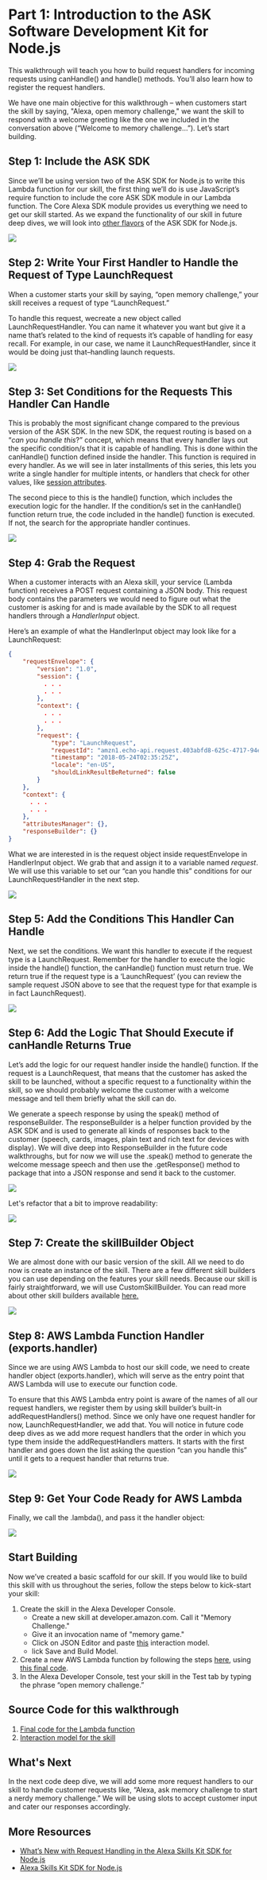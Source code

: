 # Part 1: Introduction to the ASK Software Development Kit for Node.js

This walkthrough will teach you how to build request handlers for incoming requests using canHandle() and handle() methods. You’ll also learn how to register the request handlers.

We have one main objective for this walkthrough – when customers start the skill by saying, "Alexa, open memory challenge," we want the skill to respond with a welcome greeting like the one we included in the conversation above (“Welcome to memory challenge…”). Let’s start building.

## Step 1: Include the ASK SDK

Since we’ll be using version two of the ASK SDK for Node.js to write this Lambda function for our skill, the first thing we’ll do is use JavaScript’s require function to include the core ASK SDK module in our Lambda function. The Core Alexa SDK module provides us everything we need to get our skill started. As we expand the functionality of our skill in future deep dives, we will look into [other flavors](https://github.com/alexa/alexa-skills-kit-sdk-for-nodejs/wiki/Setting-Up-The-ASK-SDK) of the ASK SDK for Node.js.

![](https://m.media-amazon.com/images/G/01/DeveloperBlogs/AlexaBlogs/default/sdk-walkthrough-1._CB477971882_.png)

## Step 2: Write Your First Handler to Handle the Request of Type LaunchRequest

When a customer starts your skill by saying, “open memory challenge,” your skill receives a request of type “LaunchRequest.”

To handle this request, wecreate a new object called LaunchRequestHandler. You can name it whatever you want but give it a name that’s related to the kind of requests it’s capable of handling for easy recall. For example, in our case, we name it LaunchRequestHandler, since it would be doing just that–handling launch requests.

![](https://m.media-amazon.com/images/G/01/DeveloperBlogs/AlexaBlogs/default/sdk-walkthrough-2._CB477971876_.png)

## Step 3: Set Conditions for the Requests This Handler Can Handle

This is probably the most significant change compared to the previous version of the ASK SDK. In the new SDK, the request routing is based on a “_can you handle this_?” concept, which means that every handler lays out the specific condition/s that it is capable of handling. This is done within the canHandle() function defined inside the handler. This function is required in every handler. As we will see in later installments of this series, this lets you write a single handler for multiple intents, or handlers that check for other values, like [session attributes](https://developer.amazon.com/blogs/alexa/post/08edaa00-59e2-46b7-aace-4080f2a87450/using-session-attributes-in-your-alexa-skill-to-enhance-the-voice-experience).

The second piece to this is the handle() function, which includes the execution logic for the handler. If the condition/s set in the canHandle() function return true, the code included in the handle() function is executed. If not, the search for the appropriate handler continues.

![](https://m.media-amazon.com/images/G/01/DeveloperBlogs/AlexaBlogs/default/sdk-walkthrough-3._CB477971878_.png)

## Step 4: Grab the Request

When a customer interacts with an Alexa skill, your service (Lambda function) receives a POST request containing a JSON body. This request body contains the parameters we would need to figure out what the customer is asking for and is made available by the SDK to all request handlers through a _HandlerInput_ object.

Here’s an example of what the HandlerInput object may look like for a LaunchRequest:

```json
{
    "requestEnvelope": {
        "version": "1.0",
        "session": {
          . . .
          . . .
        },
        "context": {
          . . .
          . . .
        },
        "request": {
            "type": "LaunchRequest",
            "requestId": "amzn1.echo-api.request.403abfd8-625c-4717-94e3-76c20e449c7a",
            "timestamp": "2018-05-24T02:35:25Z",
            "locale": "en-US",
            "shouldLinkResultBeReturned": false
        }
    },
    "context": {
      . . .
      . . .
    },
    "attributesManager": {},
    "responseBuilder": {}
}
```

What we are interested in is the request object inside requestEnvelope in HandlerInput object. We grab that and assign it to a variable named _request_. We will use this variable to set our “can you handle this” conditions for our LaunchRequestHandler in the next step.

![](https://m.media-amazon.com/images/G/01/DeveloperBlogs/AlexaBlogs/default/sdk-walkthrough-4._CB477972298_.png)

## Step 5: Add the Conditions This Handler Can Handle

Next, we set the conditions. We want this handler to execute if the request type is a LaunchRequest. Remember for the handler to execute the logic inside the handle() function, the canHandle() function must return true. We return true if the request type is a ‘LaunchRequest’ (you can review the sample request JSON above to see that the request type for that example is in fact LaunchRequest).

![](https://m.media-amazon.com/images/G/01/DeveloperBlogs/AlexaBlogs/default/sdk-walkthrough-5._CB477971872_.png)

## Step 6: Add the Logic That Should Execute if canHandle Returns True

Let’s add the logic for our request handler inside the handle() function. If the request is a LaunchRequest, that means that the customer has asked the skill to be launched, without a specific request to a functionality within the skill, so we should probably welcome the customer with a welcome message and tell them briefly what the skill can do.

We generate a speech response by using the speak() method of responseBuilder. The responseBuilder is a helper function provided by the ASK SDK and is used to generate all kinds of responses back to the customer (speech, cards, images, plain text and rich text for devices with display). We will dive deep into ResponseBuilder in the future code walkthroughs, but for now we will use the .speak() method to generate the welcome message speech and then use the .getResponse() method to package that into a JSON response and send it back to the customer.

![](https://m.media-amazon.com/images/G/01/DeveloperBlogs/AlexaBlogs/default/sdk-walkthrough-6._CB477971860_.png)

Let's refactor that a bit to improve readability:

![](https://m.media-amazon.com/images/G/01/DeveloperBlogs/AlexaBlogs/default/sdk-walkthrough-6a._CB477971862_.png)

## Step 7: Create the skillBuilder Object

We are almost done with our basic version of the skill. All we need to do now is create an instance of the skill. There are a few different skill builders you can use depending on the features your skill needs. Because our skill is fairly straightforward, we will use CustomSkillBuilder. You can read more about other skill builders available [here.](https://github.com/alexa/alexa-skills-kit-sdk-for-nodejs/wiki/Skill-Builders)

![](https://m.media-amazon.com/images/G/01/DeveloperBlogs/AlexaBlogs/default/sdk-walkthrough-7._CB477971856_.png)

## Step 8: AWS Lambda Function Handler (exports.handler)

Since we are using AWS Lambda to host our skill code, we need to create handler object (exports.handler), which will serve as the entry point that AWS Lambda will use to execute our function code.

To ensure that this AWS Lambda entry point is aware of the names of all our request handlers, we register them by using skill builder’s built-in addRequestHandlers() method. Since we only have one request handler for now, LaunchRequestHandler, we add that. You will notice in future code deep dives as we add more request handlers that the order in which you type them inside the addRequestHandlers matters. It starts with the first handler and goes down the list asking the question “can you handle this” until it gets to a request handler that returns true.

![](https://m.media-amazon.com/images/G/01/DeveloperBlogs/AlexaBlogs/default/sdk-walkthrough-9(1)._CB476252662_.png)

## Step 9: Get Your Code Ready for AWS Lambda

Finally, we call the .lambda(), and pass it the handler object:

![](https://m.media-amazon.com/images/G/01/DeveloperBlogs/AlexaBlogs/default/sdk-walkthrough-10(1)._CB476252656_.png)

## Start Building

Now we’ve created a basic scaffold for our skill. If you would like to build this skill with us throughout the series, follow the steps below to kick-start your skill:

1.  Create the skill in the Alexa Developer Console.
    *   Create a new skill at developer.amazon.com. Call it "Memory Challenge."
    *   Give it an invocation name of "memory game."
    *   Click on JSON Editor and paste [this](https://github.com/ajot/alexa-guided-walkthrough-using-node-sdk/blob/master/part-1/interaction-model.json) interaction model.
    *   lick Save and Build Model.
2.  Create a new AWS Lambda function by following the steps [here](https://github.com/alexa/skill-sample-nodejs-fact/blob/en-US/instructions/2-lambda-function.md), using [this final code](https://github.com/ajot/alexa-guided-walkthrough-using-node-sdk/blob/master/part-1/index.js).
3.  In the Alexa Developer Console, test your skill in the Test tab by typing the phrase “open memory challenge.”

## Source Code for this walkthrough

1. [Final code for the Lambda function](https://github.com/ajot/alexa-guided-walkthrough-using-node-sdk/blob/master/part-1/index.js)
2. [Interaction model for the skill](https://github.com/ajot/alexa-guided-walkthrough-using-node-sdk/blob/master/part-1/interaction-model.json)

## What's Next
In the next code deep dive, we will add some more request handlers to our skill to handle customer requests like, “Alexa, ask memory challenge to start a nerdy memory challenge.” We will be using slots to accept customer input and cater our responses accordingly.

## More Resources

*   [What’s New with Request Handling in the Alexa Skills Kit SDK for Node.js](https://developer.amazon.com/blogs/alexa/post/9ec7c7d2-a937-4676-b936-48dd2abd0f66/what-s-new-with-request-handling-in-the-alexa-skills-kit-sdk-for-node-js)
*   [Alexa Skills Kit SDK for Node.js](https://github.com/alexa/alexa-skills-kit-sdk-for-nodejs)
